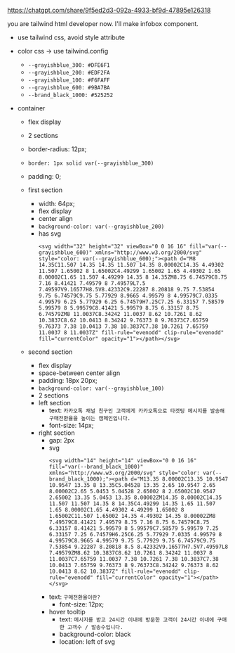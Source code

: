 https://chatgpt.com/share/9f5ed2d3-092a-4933-bf9d-47895e126318

you are tailwind html developer now.
I'll make infobox component.

- use tailwind css, avoid style attribute
- color css -> use tailwind.config

  - `--grayishblue_300: #DFE6F1`
  - `--grayishblue_200: #EDF2FA`
  - `--grayishblue_100: #F6FAFF`
  - `--grayishblue_600: #9BA7BA`
  - `--brand_black_1000: #525252`

- container

  - flex display
  - 2 sections
  - border-radius: 12px;
  - `border: 1px solid var(--grayishblue_300)`
  - padding: 0;

  - first section

    - width: 64px;
    - flex display
    - center align
    - `background-color: var(--grayishblue_200)`
    - has svg
      ```
      <svg width="32" height="32" viewBox="0 0 16 16" fill="var(--grayishblue_600)" xmlns="http://www.w3.org/2000/svg" style="color: var(--grayishblue_600);"><path d="M8 14.35C11.507 14.35 14.35 11.507 14.35 8.00002C14.35 4.49302 11.507 1.65002 8 1.65002C4.49299 1.65002 1.65 4.49302 1.65 8.00002C1.65 11.507 4.49299 14.35 8 14.35ZM8.75 6.74579C8.75 7.16 8.41421 7.49579 8 7.49579L7.5 7.49597V9.16577H8.5V8.42332C9.22287 8.20818 9.75 7.53854 9.75 6.74579C9.75 5.77929 8.9665 4.99579 8 4.99579C7.0335 4.99579 6.25 5.77929 6.25 6.74579H7.25C7.25 6.33157 7.58579 5.99579 8 5.99579C8.41421 5.99579 8.75 6.33157 8.75 6.74579ZM8 11.0037C8.34242 11.0037 8.62 10.7261 8.62 10.3837C8.62 10.0413 8.34242 9.76373 8 9.76373C7.65759 9.76373 7.38 10.0413 7.38 10.3837C7.38 10.7261 7.65759 11.0037 8 11.0037Z" fill-rule="evenodd" clip-rule="evenodd" fill="currentColor" opacity="1"></path></svg>
      ```

  - second section
    - flex display
    - space-between center align
    - padding: 18px 20px;
    - `background-color: var(--grayishblue_100)`
    - 2 sections
    - left section
      - text: `카카오톡 채널 친구인 고객에게 카카오톡으로 타겟팅 메시지를 발송해 구매전환율을 높이는 캠페인입니다.`
      - font-size: 14px;
    - right section
      - gap: 2px
      - svg
        ```
        <svg width="14" height="14" viewBox="0 0 16 16" fill="var(--brand_black_1000)" xmlns="http://www.w3.org/2000/svg" style="color: var(--brand_black_1000);"><path d="M13.35 8.00002C13.35 10.9547 10.9547 13.35 8 13.35C5.04528 13.35 2.65 10.9547 2.65 8.00002C2.65 5.0453 5.04528 2.65002 8 2.65002C10.9547 2.65002 13.35 5.0453 13.35 8.00002ZM14.35 8.00002C14.35 11.507 11.507 14.35 8 14.35C4.49299 14.35 1.65 11.507 1.65 8.00002C1.65 4.49302 4.49299 1.65002 8 1.65002C11.507 1.65002 14.35 4.49302 14.35 8.00002ZM8 7.49579C8.41421 7.49579 8.75 7.16 8.75 6.74579C8.75 6.33157 8.41421 5.99579 8 5.99579C7.58579 5.99579 7.25 6.33157 7.25 6.74579H6.25C6.25 5.77929 7.0335 4.99579 8 4.99579C8.9665 4.99579 9.75 5.77929 9.75 6.74579C9.75 7.53854 9.22287 8.20818 8.5 8.42332V9.16577H7.5V7.49597L8 7.49579ZM8.62 10.3837C8.62 10.7261 8.34242 11.0037 8 11.0037C7.65759 11.0037 7.38 10.7261 7.38 10.3837C7.38 10.0413 7.65759 9.76373 8 9.76373C8.34242 9.76373 8.62 10.0413 8.62 10.3837Z" fill-rule="evenodd" clip-rule="evenodd" fill="currentColor" opacity="1"></path></svg>
        ```
      - text: `구매전환율이란?`
        - font-size: 12px;
      - hover tooltip
        - text: `메시지를 받고 24시간 이내에 방문한 고객이 24시간 이내에 구매한 고객수 / 발송수입니다.`
        - background-color: black
        - location: left of svg
